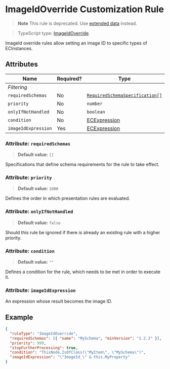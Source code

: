 # ImageIdOverride Customization Rule

> **Note** This rule is deprecated. Use [extended data](./ExtendedDataUsage.md#customize-tree-node-item-icon) instead.

> TypeScript type: [ImageIdOverride]($presentation-common).

ImageId override rules allow setting an image ID to specific types of ECInstances.

## Attributes

| Name                | Required? | Type                                                                 | Default |
| ------------------- | --------- | -------------------------------------------------------------------- | ------- |
| *Filtering*         |
| `requiredSchemas`   | No        | [`RequiredSchemaSpecification[]`](../Advanced/SchemaRequirements.md) | `[]`    |
| `priority`          | No        | `number`                                                             | `1000`  |
| `onlyIfNotHandled`  | No        | `boolean`                                                            | `false` |
| `condition`         | No        | [ECExpression](./ECExpressions.md#rule-condition)                    | `""`    |
| `imageIdExpression` | Yes       | [ECExpression](./ECExpressions.md#override-value)                    |         |

### Attribute: `requiredSchemas`

> **Default value:** `[]`

Specifications that define schema requirements for the rule to take effect.

### Attribute: `priority`

> **Default value:** `1000`

Defines the order in which presentation rules are evaluated.

### Attribute: `onlyIfNotHandled`

> **Default value:** `false`

Should this rule be ignored if there is already an existing rule with a higher priority.

### Attribute: `condition`

> **Default value:** `""`

Defines a condition for the rule, which needs to be met in order to execute it.

### Attribute: `imageIdExpression`

An expression whose result becomes the image ID.

## Example

```JSON
{
  "ruleType": "ImageIdOverride",
  "requiredSchemas": [{ "name": "MySchema", "minVersion": "1.2.3" }],
  "priority": 999,
  "stopFurtherProcessing": true,
  "condition": "ThisNode.IsOfClass(\"MyItem\", \"MySchema\")",
  "imageIdExpression": "\"ImageId_\" & this.MyProperty"
}
```
